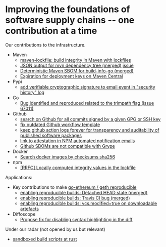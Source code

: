 # Improving the foundations of software supply chains -- one contribution at a time

Our contributions to the infrastructure.

* Maven
  * [maven-lockfile: build integrity in Maven with lockfiles](https://github.com/chains-project/maven-lockfile/)
  * [JSON output for mvn dependency:tree (merged)](https://github.com/apache/maven-dependency-plugin/pull/391) [issue](https://issues.apache.org/jira/browse/MDEP-799) 
  * [Deterministic Maven SBOM for build-info-go (merged)](https://github.com/jfrog/build-info-go/pull/258)
  * [Expiration for deployment keys on Maven Central](https://community.sonatype.com/t/add-support-for-expiration-for-access-tokens-in-nexus/12501)
* Pypi
  * [add verifiable cryptographic signature to email event in "security history" log](https://github.com/pypi/warehouse/issues/15974)
* Go
  * [Bug identified and reproduced related to the trimpath flag (issue 67011)](https://github.com/golang/go/issues/67011)
* Github
  * [search on Github for all commits signed by a given GPG or SSH key](https://github.com/orgs/community/discussions/112411)
  * [fix outdated Github workflow template](https://github.com/actions/starter-workflows/pull/2347)
  * [keep github action logs forever for transparency and auditability of published software packages](https://github.com/orgs/community/discussions/123969)
  * [link to attestation in NPM automated notification emails](https://github.com/orgs/community/discussions/122114)
  * [Github SBOMs are not compatible with Grype](https://github.com/orgs/community/discussions/131104)   
* Docker
  * [Search docker images by checksums sha256](https://github.com/docker/roadmap/issues/663)
* npm
  * [[RRFC] Locally computed integrity values in the lockfile](https://github.com/npm/rfcs/issues/757)

Applications:
* Key contributions to make [go-ethereum / geth reproducible](https://github.com/ethereum/go-ethereum/issues/28987)
  * [enabling reproducible builds: Detached HEAD state (merged)](https://github.com/ethereum/go-ethereum/pull/30320)
  * [enabling reproducible builds: Travis CI bug (merged)](https://github.com/ethereum/go-ethereum/pull/30319)
  * [enabling reproducible builds: vcs.modified=true on downloadable artefacts](https://github.com/ethereum/go-ethereum/issues/30324)
* Diffoscope
  * [Propose fix for disabling syntax highlighting in the diff](https://lists.reproducible-builds.org/pipermail/diffoscope/2024-August/002783.html)

Under our radar (not opened by us but relevant)
* [sandboxed build scripts at rust](https://github.com/rust-lang/rust-project-goals/issues/108)

